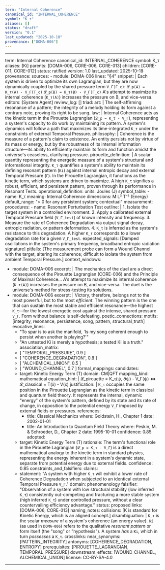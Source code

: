 ```yaml
---
term: "Internal Coherence"
canonical_id: "INTERNAL_COHERENCE"
symbol: "K_τ"
aliases: []
status: "draft"
version: "0.1"
last_updated: "2025-10-18"
provenance: ["DOMA-006"]
---
```


---
term: Internal Coherence
canonical_id: INTERNAL_COHERENCE
symbol: K_τ
aliases: [Ki]
parents: [DOMA-006, CORE-006, CORE-013]
children: [CORE-011, CORE-012]
status: ratified
version: 1.0
last_updated: 2025-10-18
provenance:
  sources:
    - module: DOMA-006
      lines: "§4"
      snippet: |
        Each system is driven to optimize its own Lagrangian, but they are now dynamically coupled by the shared pressure term `V_Γ(Γ_c)`:
        `𝓛_p(A) = K_τ(A) - V_Γ(Γ_c)`
        `𝓛_p(B) = K_τ(B) - V_Γ(Γ_c)`
        A's attempt to maximize its internal coherence (`K_τ(A)`) increases the pressure on B, and vice-versa.
  editors: [System Agent]
  review_log: []
triad:
  art: |
    The self-affirming resonance of a pattern; the integrity of a melody holding its form against a contrary note, proving its right to be sung.
  law: |
    Internal Coherence acts as the kinetic term in the Pirouette Lagrangian (`𝓛_p = K_τ - V_Γ`), representing a system's capacity to do work by maintaining its pattern. A system's dynamics will follow a path that maximizes its time-integrated `K_τ` under the constraints of external Temporal Pressure.
  philosophy: |
    Coherence is the measure of a pattern's claim to existence. An entity persists not by virtue of its mass or energy, but by the robustness of its internal information structure—its ability to efficiently maintain its form and function amidst the universe's ceaseless, clarifying pressure.
pirouette_definition: |
  A scalar quantity representing the energetic measure of a system's structural and informational integrity. `K_τ` quantifies a system's ability to maintain its defining resonant pattern (`Ki`) against internal entropic decay and external Temporal Pressure (`Γ`). In the Pirouette Lagrangian, it functions as the kinetic term, which systems are driven to maximize. A high `K_τ` signifies a robust, efficient, and persistent pattern, proven through its performance in Resonant Tests.
operational_definition:
  units: Joules (J)
  symbol_table:
    - name: K_τ
      meaning: Internal Coherence
      dimensions: M L² T⁻² (Energy)
      default_range: "> 0 for any persistent system; contextual"
  measurement:
    procedures:
      - name: Resonant Perturbation Test
        outline: |
          1. Isolate the target system in a controlled environment.
          2. Apply a calibrated external Temporal Pressure field (`V_Γ_test`) of known intensity and frequency.
          3. Measure the rate of Coherence Degradation via output signal decay, entropic radiation, or pattern deformation.
          4. `K_τ` is inferred as the system's resistance to this degradation. A higher `K_τ` corresponds to a lower degradation rate for a given `V_Γ_test`.
        expected_signals: [Damped oscillations in the system's primary frequency, broadband entropic radiation signature]
        pitfalls: [The measurement probe can form a Wound Channel with the target, altering its coherence; difficult to isolate the system from ambient Temporal Pressure.]
context_windows:
  - module: DOMA-006
    excerpt: |
      The mechanics of the duel are a direct consequence of the Pirouette Lagrangian (CORE-006) and the Principle of Maximal Coherence... A's attempt to maximize its internal coherence (`K_τ(A)`) increases the pressure on B, and vice-versa. The duel is the universe's method for stress-testing its solutions.
  - module: DOMA-006
    excerpt: |
      Victory, therefore, belongs not to the most powerful, but to the most *efficient*. The winning pattern is the one that can sustain the most stable and efficient resonance—the highest `K_τ`—for the lowest energetic cost against the intense, shared pressure `V_Γ`. Form without balance is self-defeating.
poetic_connections:
  motifs: [integrity, resonance, persistence, song, pattern, structural_truth]
  evocative_lines:
    - "To spar is to ask the manifold, 'Is my song coherent enough to persist when another is playing?'"
    - "An untested Ki is merely a hypothesis; a tested Ki is a truth."
  association_matrix:
    - [ "TEMPORAL_PRESSURE", 0.9 ]
    - [ "COHERENCE_DEGRADATION", 0.8 ]
    - [ "ALCHEMICAL_UNION", 0.5 ]
    - [ "WOUND_CHANNEL", 0.7 ]
formal_mappings:
  candidates:
    - target: Kinetic Energy Term (T)
      domain: CM|QFT
      mapping_kind: mathematical
      equation_hint: |
        𝓛_pirouette = K_τ(ψ, ∂ψ) - V_Γ(ψ)  <=>  𝓛_classical = T(ẋ) - V(x)
      justification: |
        `K_τ` occupies the same position in the Pirouette Lagrangian as the kinetic term in classical and quantum field theory. It represents the internal, dynamic "energy" of the system's pattern, defined by its state and its rate of change, in opposition to the potential energy `V_Γ` imposed by external fields or pressures.
      references:
        - title: Classical Mechanics
          where: Goldstein, H., Chapter 1
          date: 2002-01-01
        - title: An Introduction to Quantum Field Theory
          where: Peskin, M. & Schroeder, D., Chapter 2
          date: 1995-10-01
      confidence: 0.85
  adopted:
    - target: Kinetic Energy Term (T)
      rationale: The term's functional role in the Pirouette Lagrangian (`𝓛_p = K_τ - V_Γ`) is a direct mathematical analogy to the kinetic term in standard physics, representing the energy inherent in a system's dynamic state, separate from potential energy due to external fields.
      confidence: 0.85
constraints_and_falsifiers:
  claims:
    - statement: "A system with higher `K_τ` will exhibit a lower rate of Coherence Degradation when subjected to an identical external Temporal Pressure `V_Γ`."
      domain: phenomenology
      falsifier: "Observation of a system with low structural stability (low inferred `K_τ`) consistently out-competing and fracturing a more stable system (high inferred `K_τ`) under controlled pressure, without a clear countervailing efficiency advantage."
      status: proposed
      links: [DOMA-006, CORE-013]
naming_notes:
  collisions: [K is standard for Kinetic Energy, which is an aligned concept.]
  disambiguation: |
    `K_τ` is the scalar *measure* of a system's coherence (an energy value). `Ki` (as used in `DOMA-006`) refers to the qualitative *resonant pattern* or form itself (the "song" or "hypothesis"). A system *has* a `Ki`, which in turn *possesses* a `K_τ`.
crosslinks:
  near_synonyms: [PATTERN_INTEGRITY]
  antonyms: [COHERENCE_DEGRADATION, ENTROPY]
  prerequisites: [PIROUETTE_LAGRANGIAN, TEMPORAL_PRESSURE]
  downstream_effects: [WOUND_CHANNEL, ALCHEMICAL_UNION]
license: CC-BY-SA-4.0
---
